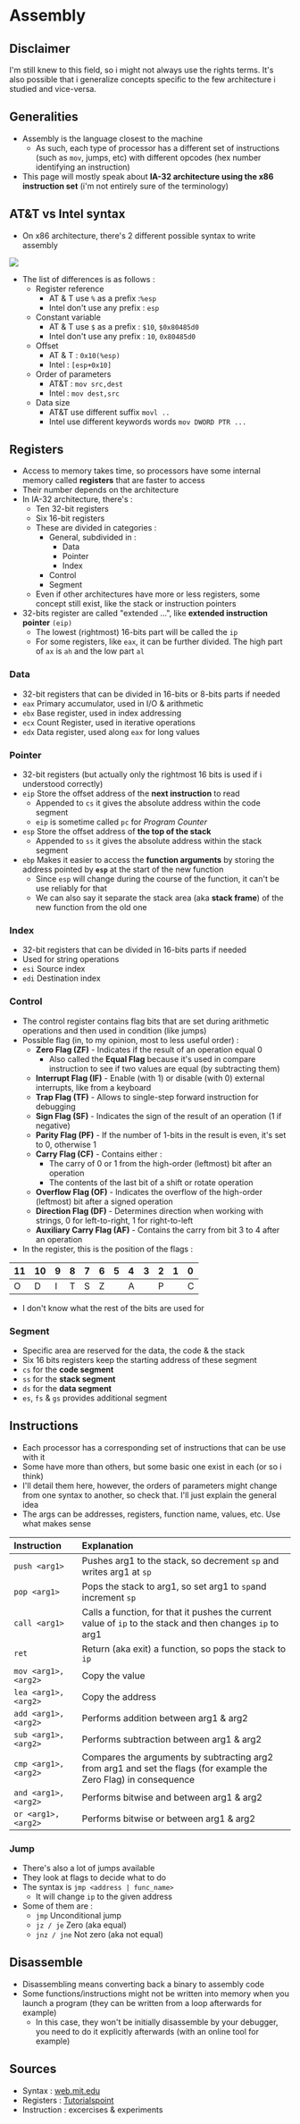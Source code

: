 # Assembly

## Disclaimer

I'm still knew to this field, so i might not always use the rights terms. It's also possible that i generalize concepts specific to the few architecture i studied and vice-versa.

## Generalities

* Assembly is the language closest to the machine
  * As such, each type of processor has a different set of instructions \(such as `mov`, jumps, etc\) with different opcodes \(hex number identifying an instruction\)
* This page will mostly speak about **IA-32 architecture using the x86 instruction set** \(i'm not entirely sure of the terminology\)

## AT&T vs Intel syntax

* On x86 architecture, there's 2 different possible syntax to write assembly

![](../.gitbook/assets/att-vs-intel.png)

* The list of differences is as follows :
  * Register reference  
    * AT & T  use `%` as a prefix  :`%esp`
    * Intel don't use any prefix : `esp`
  * Constant variable
    * AT & T use `$` as a prefix : `$10`, `$0x80485d0`
    * Intel don't use any prefix : `10`, `0x80485d0`
  * Offset
    * AT & T : `0x10(%esp)`
    * Intel : `[esp+0x10]`
  * Order of parameters
    * AT&T : `mov src,dest`
    * Intel : `mov dest,src`
  * Data size 
    * AT&T  use different suffix `movl ..`
    * Intel use different keywords words `mov DWORD PTR ...`

## Registers

* Access to memory takes time, so processors have some internal memory called **registers** that are faster to access
* Their number depends on the architecture
* In IA-32 architecture, there's :
  * Ten 32-bit registers
  * Six 16-bit registers
  * These are divided in categories :
    * General, subdivided in :
      * Data
      * Pointer
      * Index
    * Control
    * Segment
  * Even if other architectures have more or less registers, some concept still exist, like the stack or instruction pointers
* 32-bits register are called "extended ...", like **extended instruction pointer** `(eip)`
  * The lowest \(rightmost\) 16-bits part will be called the `ip`
  * For some registers, like `eax`, it can be further divided. The high part of `ax` is `ah` and the low part `al`

### **Data**

* 32-bit registers that can be divided in 16-bits or 8-bits parts if needed
* `eax` Primary accumulator, used in I/O & arithmetic
* `ebx` Base register, used in index addressing
* `ecx` Count Register, used in iterative operations
* `edx` Data register, used along `eax` for long values

### Pointer

* 32-bit registers \(but actually only the rightmost 16 bits is used if i understood correctly\)
* `eip` Store the offset address of the **next instruction** to read
  * Appended to  `cs` it gives the absolute address within the code segment
  * `eip` is sometime called `pc` for _Program Counter_
* `esp` Store the offset address of **the top of the stack**
  * Appended to `ss` it gives the absolute address within the stack segment
* `ebp` Makes it easier to access the **function arguments** by storing the address pointed by **`esp`** at the start of the new function
  * Since `esp` will change during the course of the function, it can't be use reliably for that
  * We can also say it separate the stack area \(aka **stack frame**\) of the new function from the old one

### Index

* 32-bit registers that can be divided in 16-bits parts if needed
* Used for string operations
* `esi` Source index
* `edi` Destination index

### Control

* The control register contains flag bits that are set during arithmetic operations and then used in condition \(like jumps\)
* Possible flag \(in, to my opinion, most to less useful order\) :
  * **Zero Flag \(ZF\)** - Indicates if the result of an operation equal 0
    *  Also called the **Equal Flag** because it's used in compare instruction to see if two values are equal \(by subtracting them\)
  * **Interrupt Flag \(IF\)** - Enable \(with 1\) or disable \(with 0\) external interrupts, like from a keyboard
  * **Trap Flag \(TF\)** - Allows to single-step forward instruction for debugging
  * **Sign Flag \(SF\)** - Indicates the sign of the result of an operation \(1 if negative\)
  * **Parity Flag \(PF\)** - If the number of 1-bits in the result is even, it's set to 0, otherwise 1
  * **Carry Flag \(CF\)** - Contains either :
    * The carry of 0 or 1 from the high-order \(leftmost\) bit after an operation
    * The contents of the last bit of a shift or rotate operation
  * **Overflow Flag \(OF\)** - Indicates the overflow of the high-order \(leftmost\) bit after a signed operation 
  * **Direction Flag \(DF\)** - Determines direction when working with strings, 0 for left-to-right, 1 for right-to-left
  * **Auxiliary Carry Flag \(AF\)** - Contains the carry from bit 3 to 4 after an operation
* In the register, this is the position of the flags :

| 11 | 10 | 9 | 8 | 7 | 6 | 5 | 4 | 3 | 2 | 1 | 0 |
| :--- | :--- | :--- | :--- | :--- | :--- | :---: | :--- | :--- | :--- | :--- | :--- |
| O | D | I | T | S | Z |  | A |  | P |  | C |

* I don't know what the rest of the bits are used for

### Segment

* Specific area are reserved for the data, the code & the stack
* Six 16 bits registers keep the starting address of these segment
* `cs` for the **code segment**
* `ss` for the **stack segment**
* `ds` for the **data segment**
* `es`, `fs` & `gs` provides additional segment

## Instructions

* Each processor has a corresponding set of instructions that can be use with it
* Some have more than others, but some basic one exist in each \(or so i think\)
* I'll detail them here, however, the orders of parameters might change from one syntax to another, so check that. I'll just explain the general idea
* The args can be addresses, registers, function name, values, etc. Use what makes sense

| Instruction | Explanation |
| :--- | :--- |
| `push <arg1>` | Pushes arg1 to the stack, so decrement `sp` and writes arg1 at `sp` |
| `pop <arg1>` | Pops the stack to arg1, so set arg1 to `sp`and increment `sp` |
| `call <arg1>` | Calls a function, for that it pushes the current value of `ip` to the stack and then changes `ip` to arg1 |
| `ret` | Return \(aka exit\) a function, so pops the stack to `ip` |
| `mov <arg1>,<arg2>` |  Copy the value |
| `lea <arg1>, <arg2>` | Copy the address |
| `add <arg1>,<arg2>` | Performs addition between arg1 & arg2 |
| `sub <arg1>,<arg2>` | Performs subtraction between arg1 & arg2 |
| `cmp <arg1>,<arg2>` | Compares the arguments by subtracting arg2 from arg1 and set the flags \(for example the Zero Flag\) in consequence |
| `and <arg1>,<arg2>` | Performs bitwise and between arg1 & arg2 |
| `or <arg1>,<arg2>` | Performs bitwise or between arg1 & arg2 |

### Jump

* There's also a lot of jumps available
* They look at flags to decide what to do
* The syntax is `jmp <address | func_name>`
  * It will change `ip` to the given address
* Some of them are :
  * `jmp` Unconditional jump
  * `jz / je` Zero \(aka equal\)
  * `jnz / jne` Not zero \(aka not equal\)

## Disassemble

* Disassembling means converting back a binary to assembly code
* Some functions/instructions might not be written into memory when you launch a program \(they can be written from a loop afterwards for example\)
  * In this case, they won't be initially disassemble by your debugger, you need to do it explicitly afterwards \(with an online tool for example\)

## Sources

* Syntax : [web.mit.edu](http://web.mit.edu/rhel-doc/3/rhel-as-en-3/i386-syntax.html)
* Registers : [Tutorialspoint](https://www.tutorialspoint.com/assembly_programming/assembly_registers.htm)
* Instruction : excercises & experiments

